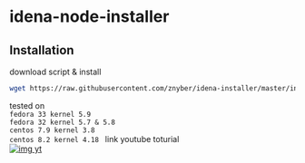 # idena-node-installer
## Installation

download script & install
```bash
wget https://raw.githubusercontent.com/znyber/idena-installer/master/install.sh && chmod +x install.sh && ./install.sh
```
tested on 
<br />
``
fedora 33 kernel 5.9
``
<br />
``
fedora 32 kernel 5.7 & 5.8
``
<br />
``
centos 7.9 kernel 3.8 
``
<br />
``
centos 8.2 kernel 4.18 
``
link youtube toturial <br />
[![img yt](http://img.youtube.com/vi/1R3vlSebuvw/0.jpg)](http://www.youtube.com/watch?v=1R3vlSebuvw "youtube link")
